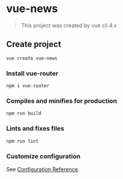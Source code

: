 # vue-news

> This project was created by vue cli 4.x

## Create project

```
vue create vue-news
```

### Install vue-router

```
npm i vue-router
```

### Compiles and minifies for production

```
npm run build
```

### Lints and fixes files

```
npm run lint
```

### Customize configuration

See [Configuration Reference](https://cli.vuejs.org/config/).
